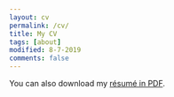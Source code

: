 ```yaml
---
layout: cv
permalink: /cv/
title: My CV
tags: [about]
modified: 8-7-2019
comments: false
---
```


You can also download my <a href="https://drive.google.com/file/d/1pdvtJh7jcZI9rWrD-ON1uK3njuiRcbKL/view?usp=sharing" target="_blank">résumé in PDF</a>.

